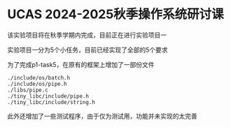 # UCAS 2024-2025秋季操作系统研讨课

该实验项目将在秋季学期内完成，目前正在进行实验项目一

实验项目一分为5个小任务，目前已经实现了全部的5个要求

为了完成p1-task5，在原有的框架上增加了一部份文件

	./include/os/batch.h
	./include/os/pipe.h
	./libs/pipe.c
	./tiny_libc/include/pipe.h
	./tiny_libc/include/string.h
	
此外还增加了一些测试程序，由于仅为测试用，功能并未实现的太完善